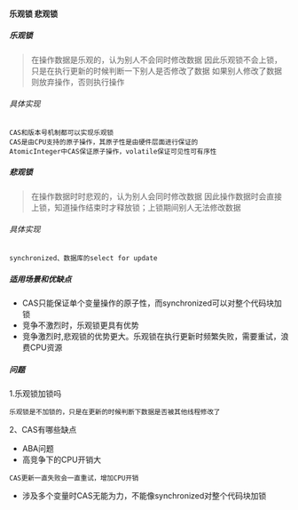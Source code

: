 #### 乐观锁 悲观锁
##### 乐观锁
> 在操作数据是乐观的，认为别人不会同时修改数据
> 因此乐观锁不会上锁，只是在执行更新的时候判断一下别人是否修改了数据
> 如果别人修改了数据则放弃操作，否则执行操作
###### 具体实现
```text
CAS和版本号机制都可以实现乐观锁
CAS是由CPU支持的原子操作，其原子性是由硬件层面进行保证的
AtomicInteger中CAS保证原子操作，volatile保证可见性可有序性
```
##### 悲观锁
> 在操作数据时时悲观的，认为别人会同时修改数据
> 因此操作数据时会直接上锁，知道操作结束时才释放锁；上锁期间别人无法修改数据
###### 具体实现
```text
synchronized、数据库的select for update
```

##### 适用场景和优缺点
- CAS只能保证单个变量操作的原子性，而synchronized可以对整个代码块加锁
- 竞争不激烈时，乐观锁更具有优势
- 竞争激烈时,悲观锁的优势更大。乐观锁在执行更新时频繁失败，需要重试，浪费CPU资源
##### 问题
1.乐观锁加锁吗
```text
乐观锁是不加锁的，只是在更新的时候判断下数据是否被其他线程修改了
```
2、CAS有哪些缺点
- ABA问题
- 高竞争下的CPU开销大
```text
CAS更新一直失败会一直重试，增加CPU开销
```
- 涉及多个变量时CAS无能为力，不能像synchronized对整个代码块加锁